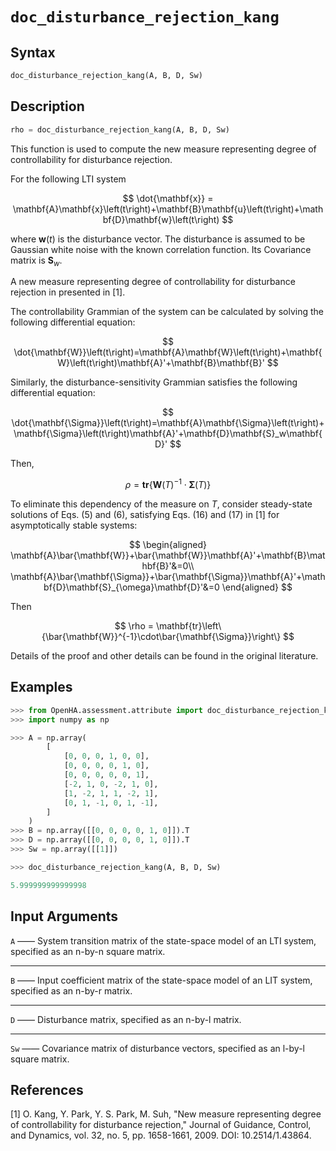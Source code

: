 # `doc_disturbance_rejection_kang`

## Syntax

```python
doc_disturbance_rejection_kang(A, B, D, Sw)
```

## Description

```python
rho = doc_disturbance_rejection_kang(A, B, D, Sw)
```

This function is used to compute the new measure representing degree of controllability for disturbance rejection.

For the following LTI system

$$
\dot{\mathbf{x}} = \mathbf{A}\mathbf{x}\left(t\right)+\mathbf{B}\mathbf{u}\left(t\right)+\mathbf{D}\mathbf{w}\left(t\right)
$$

where $\mathbf{w}\left(t\right)$ is the disturbance vector.
The disturbance is assumed to be Gaussian white noise with the known correlation
function.
Its Covariance matrix is $\mathbf{S}_w$.

A new measure representing degree of controllability for disturbance rejection in presented in [1].

The controllability Grammian of the system can be calculated by solving the
following differential equation:

$$
\dot{\mathbf{W}}\left(t\right)=\mathbf{A}\mathbf{W}\left(t\right)+\mathbf{W}\left(t\right)\mathbf{A}'+\mathbf{B}\mathbf{B}'
$$

Similarly, the disturbance-sensitivity Grammian satisfies the following differential equation:

$$
\dot{\mathbf{\Sigma}}\left(t\right)=\mathbf{A}\mathbf{\Sigma}\left(t\right)+\mathbf{\Sigma}\left(t\right)\mathbf{A}'+\mathbf{D}\mathbf{S}_w\mathbf{D}'
$$

Then,

$$
\rho = \mathbf{tr}\left\{\mathbf{W}\left(T\right)^{-1}\cdot\mathbf{\Sigma}\left(T\right)\right\}
$$

To eliminate this dependency of the measure on $T$, consider steady-state solutions of Eqs. (5) and (6), satisfying Eqs. (16) and (17) in [1] for asymptotically stable systems:

$$
\begin{aligned}
\mathbf{A}\bar{\mathbf{W}}+\bar{\mathbf{W}}\mathbf{A}'+\mathbf{B}\mathbf{B}'&=0\\
\mathbf{A}\bar{\mathbf{\Sigma}}+\bar{\mathbf{\Sigma}}\mathbf{A}'+\mathbf{D}\mathbf{S}_{\omega}\mathbf{D}'&=0
\end{aligned}
$$

Then

$$
\rho = \mathbf{tr}\left\{\bar{\mathbf{W}}^{-1}\cdot\bar{\mathbf{\Sigma}}\right\}
$$

Details of the proof and other details can be found in the original literature.

## Examples

```python
>>> from OpenHA.assessment.attribute import doc_disturbance_rejection_kang
>>> import numpy as np

>>> A = np.array(
        [
            [0, 0, 0, 1, 0, 0],
            [0, 0, 0, 0, 1, 0],
            [0, 0, 0, 0, 0, 1],
            [-2, 1, 0, -2, 1, 0],
            [1, -2, 1, 1, -2, 1],
            [0, 1, -1, 0, 1, -1],
        ]
    )
>>> B = np.array([[0, 0, 0, 0, 1, 0]]).T
>>> D = np.array([[0, 0, 0, 0, 1, 0]]).T
>>> Sw = np.array([[1]])

>>> doc_disturbance_rejection_kang(A, B, D, Sw)

5.999999999999998

```

## Input Arguments

`A` —— System transition matrix of the state-space model of an LTI system, specified as an n-by-n square matrix.

---

`B` —— Input coefficient matrix of the state-space model of an LIT system, specified as an n-by-r matrix.

---

`D` —— Disturbance matrix, specified as an n-by-l matrix.

---

`Sw` —— Covariance matrix of disturbance vectors, specified as an l-by-l square matrix.

## References

[1] O. Kang, Y. Park, Y. S. Park, M. Suh, "New measure representing degree of controllability for disturbance rejection," Journal of Guidance, Control, and Dynamics, vol. 32, no. 5, pp. 1658-1661, 2009. DOI: 10.2514/1.43864.

